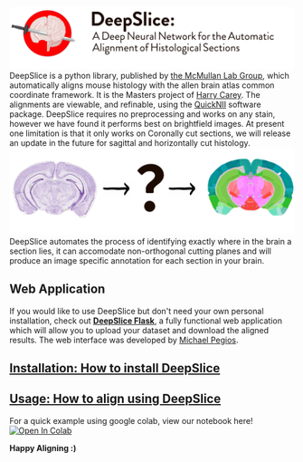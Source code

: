 
![Alt](docs/DeepSlice_github_banner.png "DeepSlice Banner")
DeepSlice is a python library, published by [the McMullan Lab Group](https://researchers.mq.edu.au/en/persons/simon-mcmullan), which automatically aligns mouse histology with the allen brain atlas common coordinate framework.
It is the Masters project of [Harry Carey](https://github.com/PolarBean/). The alignments are viewable, and refinable, using the [QuickNII](https://www.nitrc.org/projects/quicknii "QuickNII") software package.
DeepSlice requires no preprocessing and works on any stain, however we have found it performs best on brightfield images.
At present one limitation is that it only works on Coronally cut sections, we will release an update in the future for sagittal and horizontally cut histology.
![Alt](docs/process.PNG) 
DeepSlice automates the process of identifying exactly where in the brain a section lies, it can accomodate non-orthogonal cutting planes and will produce an image specific annotation for each section in your brain.   
## Web Application
If you would like to use DeepSlice but don't need your own personal installation, check out [**DeepSlice Flask**](https://www.DeepSlice.com.au), a fully functional web application which will allow you to upload your dataset and download the aligned results. The web interface was developed by [Michael Pegios](https://github.com/ThermoDev/).
## [Installation: How to install DeepSlice](docs/installation.md)

## [Usage: How to align using DeepSlice](docs/usage.md)
For a quick example using google colab, view our notebook here! 
[![Open In Colab](https://colab.research.google.com/assets/colab-badge.svg)](https://colab.research.google.com/github/PolarBean/DeepSlice/blob/master/example_notebooks/DeepSlice_example.ipynb)

**Happy Aligning :)**






